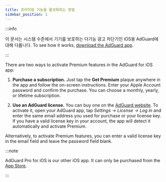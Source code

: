 ```yaml
---
title: 프리미엄 기능을 활성화하는 방법
sidebar_position: 1
---
```


:::info

이 문서는 시스템 수준에서 기기를 보호하는 다기능 광고 차단기인 iOS용 AdGuard에 대해 다룹니다. To see how it works, [download the AdGuard app](https://agrd.io/download-kb-adblock).

:::

There are two ways to activate Premium features in the AdGuard for iOS app:

1. **Purchase a subscription.** Just tap the **Get Premium** plaque anywhere in the app and follow the on-screen instructions. Enter your Apple Account password and confirm the purchase. You can choose a monthly, yearly, or lifetime subscription.

2. **Use an AdGuard license.** You can buy one on the [AdGuard website](https://adguard.com/license.html). To activate it, open your AdGuard app, tap *Settings → License → Log in* and enter the same email address you used for purchase or your license key. If you have a valid license key in your account, the app will detect it automatically and activate Premium.

Alternatively, to activate Premium features, you can enter a valid license key in the email field and leave the password field blank.

:::note

AdGuard Pro for iOS is our other iOS app. It can only be purchased from the [App Store](https://apps.apple.com/app/adguard-pro-adblock-privacy/id1126386264).

:::
